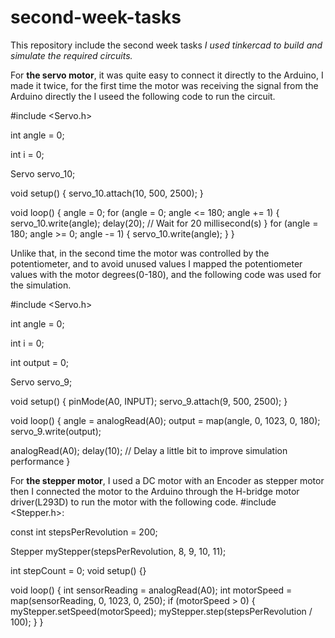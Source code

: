 # second-week-tasks
This repository include the second week tasks
_I used tinkercad to build and simulate the required circuits._

For **the servo motor**, it was quite easy to connect it directly to the Arduino, I made it twice, for the first time the motor was receiving the signal from the Arduino directly the I useed the following code to run the circuit.

#include <Servo.h>

int angle = 0;

int i = 0;

Servo servo_10;

void setup()
{
  servo_10.attach(10, 500, 2500);
}

void loop()
{
  angle = 0;
  for (angle = 0; angle <= 180; angle += 1) {
    servo_10.write(angle);
    delay(20); // Wait for 20 millisecond(s)
  }
  for (angle = 180; angle >= 0; angle -= 1) {
    servo_10.write(angle);
  }
}


Unlike that, in the second time the motor was controlled by the potentiometer, and to avoid unused values I mapped the potentiometer values with the motor degrees(0-180), and the following code was used for the simulation.

#include <Servo.h>

int angle = 0;

int i = 0;

int output = 0;

Servo servo_9;

void setup()
{
  pinMode(A0, INPUT);
  servo_9.attach(9, 500, 2500);
}

void loop()
{
  angle = analogRead(A0);
  output = map(angle, 0, 1023, 0, 180);
  servo_9.write(output);

  analogRead(A0);
  delay(10); // Delay a little bit to improve simulation performance
}


For **the stepper motor**, I used a DC motor with an Encoder as stepper motor then I connected the motor to the Arduino through the H-bridge motor driver(L293D) to run the motor with the following code.
#include <Stepper.h>:

const int stepsPerRevolution = 200;

Stepper myStepper(stepsPerRevolution, 8, 9, 10, 11);
  
int stepCount = 0;
void setup() {}

void loop() {
  int sensorReading = analogRead(A0);
  int motorSpeed = map(sensorReading, 0, 1023, 0, 250);
  if (motorSpeed > 0) {
    myStepper.setSpeed(motorSpeed);
    myStepper.step(stepsPerRevolution / 100);
  }
}
